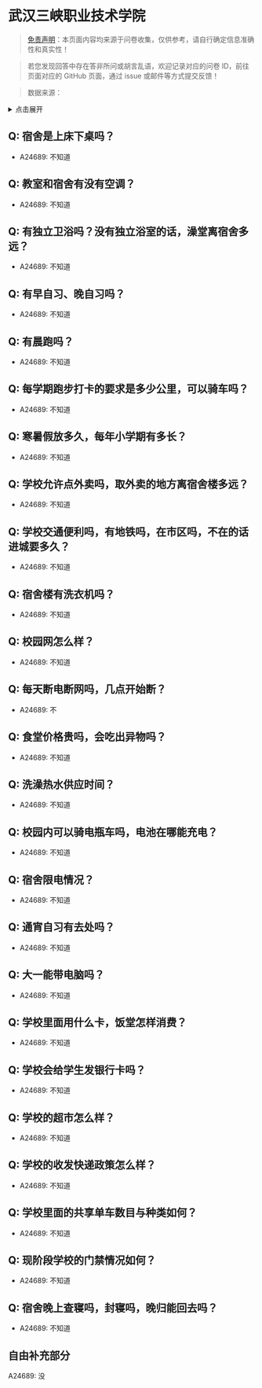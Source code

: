 # 武汉三峡职业技术学院

> [免责声明](https://colleges.chat/#_3)：本页面内容均来源于问卷收集，仅供参考，请自行确定信息准确性和真实性！

> 若您发现回答中存在答非所问或胡言乱语，欢迎记录对应的问卷 ID，前往页面对应的 GitHub 页面，通过 issue 或邮件等方式提交反馈！

> 数据来源：

<details><summary>点击展开</summary>
<ul>
<li>A24689: 匿名 (2024 年 06 月)</li>
</ul>
</details>

## Q: 宿舍是上床下桌吗？

- A24689: 不知道

## Q: 教室和宿舍有没有空调？

- A24689: 不知道

## Q: 有独立卫浴吗？没有独立浴室的话，澡堂离宿舍多远？

- A24689: 不知道

## Q: 有早自习、晚自习吗？

- A24689: 不知道

## Q: 有晨跑吗？

- A24689: 不知道

## Q: 每学期跑步打卡的要求是多少公里，可以骑车吗？

- A24689: 不知道

## Q: 寒暑假放多久，每年小学期有多长？

- A24689: 不知道

## Q: 学校允许点外卖吗，取外卖的地方离宿舍楼多远？

- A24689: 不知道

## Q: 学校交通便利吗，有地铁吗，在市区吗，不在的话进城要多久？

- A24689: 不知道

## Q: 宿舍楼有洗衣机吗？

- A24689: 不知道

## Q: 校园网怎么样？

- A24689: 不知道

## Q: 每天断电断网吗，几点开始断？

- A24689: 不

## Q: 食堂价格贵吗，会吃出异物吗？

- A24689: 不知道

## Q: 洗澡热水供应时间？

- A24689: 不知道

## Q: 校园内可以骑电瓶车吗，电池在哪能充电？

- A24689: 不知道

## Q: 宿舍限电情况？

- A24689: 不知道

## Q: 通宵自习有去处吗？

- A24689: 不知道

## Q: 大一能带电脑吗？

- A24689: 不知道

## Q: 学校里面用什么卡，饭堂怎样消费？

- A24689: 不知道

## Q: 学校会给学生发银行卡吗？

- A24689: 不知道

## Q: 学校的超市怎么样？

- A24689: 不知道

## Q: 学校的收发快递政策怎么样？

- A24689: 不知道

## Q: 学校里面的共享单车数目与种类如何？

- A24689: 不知道

## Q: 现阶段学校的门禁情况如何？

- A24689: 不知道

## Q: 宿舍晚上查寝吗，封寝吗，晚归能回去吗？

- A24689: 不知道

## 自由补充部分

A24689: 没
